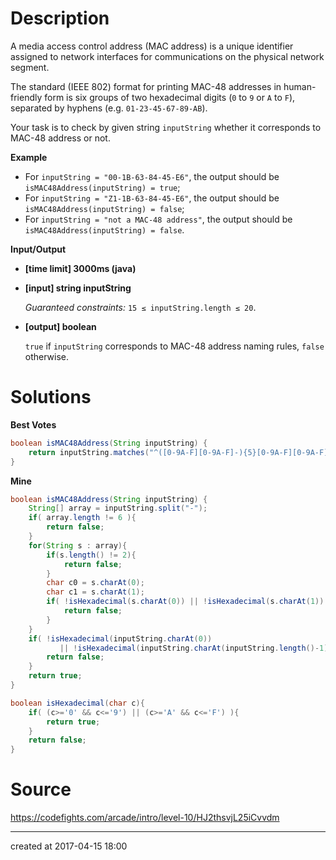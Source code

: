 # Description

A media access control address (MAC address) is a unique identifier assigned to network interfaces for communications on the physical network segment.

The standard (IEEE 802) format for printing MAC-48 addresses in human-friendly form is six groups of two hexadecimal digits (`0` to `9` or `A` to `F`), separated by hyphens (e.g. `01-23-45-67-89-AB`).

Your task is to check by given string `inputString` whether it corresponds to MAC-48 address or not.

**Example**

- For `inputString = "00-1B-63-84-45-E6"`, the output should be
  `isMAC48Address(inputString) = true`;
- For `inputString = "Z1-1B-63-84-45-E6"`, the output should be
  `isMAC48Address(inputString) = false`;
- For `inputString = "not a MAC-48 address"`, the output should be
  `isMAC48Address(inputString) = false`.

**Input/Output**

- **[time limit] 3000ms (java)**


- **[input] string inputString**

  *Guaranteed constraints:*
  `15 ≤ inputString.length ≤ 20`.

- **[output] boolean**

  `true` if `inputString` corresponds to MAC-48 address naming rules, `false` otherwise.



# Solutions

**Best Votes**

``` java
boolean isMAC48Address(String inputString) {    
    return inputString.matches("^([0-9A-F][0-9A-F]-){5}[0-9A-F][0-9A-F]$");
}
```

**Mine**

``` java
boolean isMAC48Address(String inputString) {
    String[] array = inputString.split("-");
    if( array.length != 6 ){
        return false;
    }
    for(String s : array){
        if(s.length() != 2){
            return false;
        }
        char c0 = s.charAt(0);
        char c1 = s.charAt(1);
        if( !isHexadecimal(s.charAt(0)) || !isHexadecimal(s.charAt(1)) ){
            return false;
        }
    }
    if( !isHexadecimal(inputString.charAt(0)) 
           || !isHexadecimal(inputString.charAt(inputString.length()-1)) ){
        return false;
    }
    return true;
}

boolean isHexadecimal(char c){
    if( (c>='0' && c<='9') || (c>='A' && c<='F') ){
        return true;
    }
    return false;
}
```

# Source

https://codefights.com/arcade/intro/level-10/HJ2thsvjL25iCvvdm

---

created at 2017-04-15 18:00